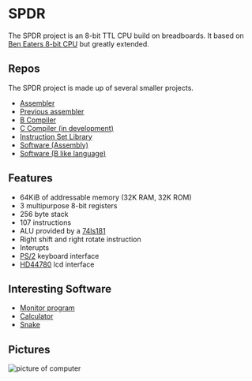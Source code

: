 # SPDR
The SPDR project is an 8-bit TTL CPU build on breadboards.
It based on [Ben Eaters 8-bit CPU](https://eater.net/8bit) but greatly extended.

## Repos
The SPDR project is made up of several smaller projects.
- [Assembler](https://github.com/andrewmhunter/aspdr)
- [Previous assembler](https://github.com/andrewmhunter/spas)
- [B Compiler](https://github.com/andrewmhunter/bspdr)
- [C Compiler (in development)](https://github.com/andrewmhunter/acc)
- [Instruction Set Library](https://github.com/andrewmhunter/spdr-firmware)
- [Software (Assembly)](https://github.com/andrewmhunter/spdr-software-asm)
- [Software (B like language)](https://github.com/andrewmhunter/spdr-software-bspdr)

## Features
- 64KiB of addressable memory (32K RAM, 32K ROM)
- 3 multipurpose 8-bit registers
- 256 byte stack
- 107 instructions
- ALU provided by a [74ls181](https://en.wikipedia.org/wiki/74181)
- Right shift and right rotate instruction
- Interupts
- [PS/2](https://en.wikipedia.org/wiki/PS/2_port) keyboard interface
- [HD44780](https://en.wikipedia.org/wiki/Hitachi_HD44780_LCD_controller) lcd interface

## Interesting Software
- [Monitor program](https://github.com/andrewmhunter/spdr-software-asm/blob/main/kernel.spdr)
- [Calculator](https://github.com/andrewmhunter/spdr-software-asm/blob/main/calculator.spdr)
- [Snake](https://github.com/andrewmhunter/spdr-software-bspdr/blob/main/snake.bspdr)

## Pictures
![picture of computer](spdr-0.jpg)
